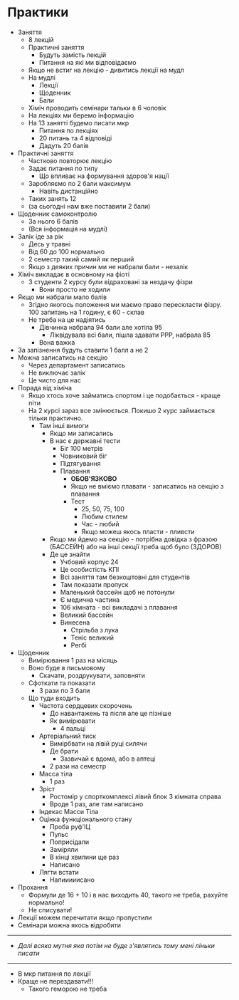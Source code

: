 # Практики
- Заняття
  - 8 лекцій
  - Практичні заняття 
    - Будуть замість лекцій
    - Питання на які ми відповідаємо
  - Якщо не встиг на лекцію - дивитись лекції на мудл
  - На мудлі    
    - Лекції
    - Щоденник
    - Бали
  - Хіміч проводить семінари тальки в 6 чоловік
  - На лекціях ми беремо інформацію
  - На 13 занятті будемо писати мкр
    - Питання по лекціях
    - 20 питань та 4 відповіді
    - Дадуть 20 балів
- Практичні заняття
  - Частково повторює лекцію
  - Задає питання по типу
    - Що впливає на формування здоров'я нації
  - Заробляємо по 2 бали максимум
    - Навіть дистанційно
  - Таких занять 12
  - (за сьогодні нам вже поставили 2 бали)
- Щоденник самоконтролю
  - За нього 6 балів
  - (Вся інформація на мудлі)
- Залік іде за рік
  - Десь у травні
  - Від 60 до 100 нормально
  - 2 семестр такий самий як перший
  - Якщо з деяких причин ми не набрали бали - незалік
- Хіміч викладає в основному на фіоті
  - 3 студенти 2 курсу були відраховані за нездачу фізри
    - Вони просто не ходили
- Якщо ми набрали мало балів
  - Згідно якогось положення ми маємо право перескласти фізру. 100 запитань на 1 годину, є 60 - склав
  - Не треба на це надіятись
    - Дівчинка набрала 94 бали але хотіла 95
      - Ліквідувала всі бали, пішла здавати РРР, набрала 85
    - Вона важка
- За запізнення будуть ставити 1 балл а не 2
- Можна записатись на секцію
  - Через департамент записатись
  - Не виключає залік
  - Це чисто для нас
- Порада від хіміча
  - Якщо хтось хоче займатись спортом і це подобається - краще піти
  - На 2 курсі зараз все змінюється. Покишо 2 курс займається тільки практично.
    - Там інші вимоги
      - Якщо ми записались
      - В нас є державні тести
        - Біг 100 метрів
        - Човниковий біг
        - Підтягування
        - Плавання
          - **ОБОВ'ЯЗКОВО**
          - Якщо не вміємо плавати - записатись на секцію з плавання
          - Тест
            - 25, 50, 75, 100
            - Любим стилем
            - Час - любий
            - Якщо можеш якось пласти - пливсти
      - Якщо ми йдемо на секцію - потрібна довідка з фразою (БАССЕЙН) або на інші секції треба щоб було (ЗДОРОВ)
      - Де це знайти
        - Учбовий корпус 24
        - Це особистість КПІ
        - Всі заняття там безкоштовні для студентів
        - Там показати пропуск
        - Маленький бассейн щоб не потонули
        - Є медична частина
        - 106 кімната - всі викладачі з плавання
        - Великий бассейн
        - Винесена 
          - Стрільба з лука
          - Теніс великий
          - Регбі
- Щоденник  
  - Вимірювання 1 раз на місяць 
  - Воно буде в письмовому
    - Скачати, роздрукувати, заповняти
  - Сфоткати та показати
    - 3 рази по 3 бали
  - Що туди входить
    - Частота сердцевих скорочень
      - До навантажень та після але це пізніше
      - Як вимірювати
        - 4 пальці
    - Артеріальний тиск
      - Вимірбвати на лівій руці силячи
      - Де брати
        - Зазвичай є вдома, або в аптеці
      - 2 рази на семестр
    - Масса тіла
      - 1 раз
    - Зріст
      - Ростомір у спорткомплексі лівий блок 3 кімната справа
      - Вроде 1 раз, але там написано
    - Індекас Масси Тіла
    - Оцінка функціонального стану
      - Проба руф'ІЦ
      - Пульс
      - Поприсідали
      - Заміряли
      - В кінці хвилини ще раз
      - Написано
    - Лягти встати
      - Напииииисано
- Прохання
  - Формули де 16 + 10 і в нас виходить 40, такого не треба, рахуйте нормально!
  - Не списувати!
- Лекції можем перечитати якщо пропустили
- Семінари можна якось відробити

---

- *Далі всяка мутня яка потім не буде з'являтись тому мені ліньки писати*

---

- В мкр питання по лекції
- Краще не перездавати!!!
  - Такого геморою не треба